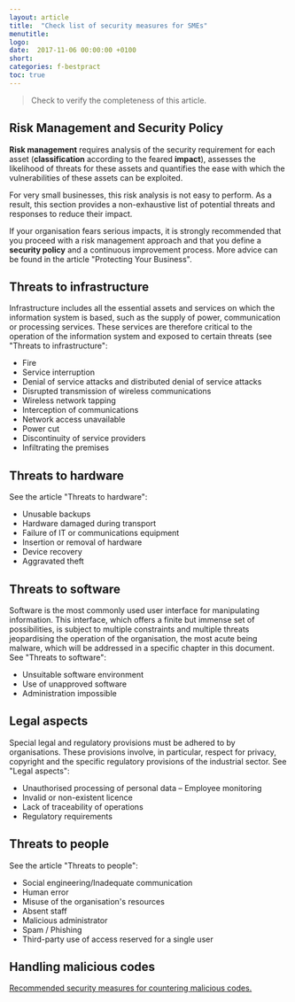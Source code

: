 ```yaml
---
layout: article
title:  "Check list of security measures for SMEs"
menutitle:
logo:
date:  2017-11-06 00:00:00 +0100
short:
categories: f-bestpract
toc: true
---
```


> Check to verify the completeness of this article.

## Risk Management and Security Policy
**Risk management** requires analysis of the security requirement for each asset (**classification** according to the feared **impact**), assesses the likelihood of threats for these assets and quantifies the ease with which the vulnerabilities of these assets can be exploited.

For very small businesses, this risk analysis is not easy to perform. As a result, this section provides a non-exhaustive list of potential threats and responses to reduce their impact.

If your organisation fears serious impacts, it is strongly recommended that you proceed with a risk management approach and that you define a **security policy** and a continuous improvement process. More advice can be found in the article "Protecting Your Business".

## Threats to infrastructure
Infrastructure includes all the essential assets and services on which the information system is based, such as the supply of power, communication or processing services. These services are therefore critical to the operation of the information system and exposed to certain threats (see "Threats to infrastructure":

* Fire
* Service interruption
* Denial of service attacks and distributed denial of service attacks
* Disrupted transmission of wireless communications
* Wireless network tapping
* Interception of communications
* Network access unavailable
* Power cut
* Discontinuity of service providers
* Infiltrating the premises

## Threats to hardware
See the article "Threats to hardware":

* Unusable backups
* Hardware damaged during transport
* Failure of IT or communications equipment
* Insertion or removal of hardware
* Device recovery
* Aggravated theft

## Threats to software
Software is the most commonly used user interface for manipulating information. This interface, which offers a finite but immense set of possibilities, is subject to multiple constraints and multiple threats jeopardising the operation of the organisation, the most acute being malware, which will be addressed in a specific chapter in this document. See "Threats to software":

* Unsuitable software environment
* Use of unapproved software
* Administration impossible

## Legal aspects
Special legal and regulatory provisions must be adhered to by organisations. These provisions involve, in particular, respect for privacy, copyright and the specific regulatory provisions of the industrial sector. See "Legal aspects":

* Unauthorised processing of personal data – Employee monitoring
* Invalid or non-existent licence
* Lack of traceability of operations
* Regulatory requirements

## Threats to people
See the article "Threats to people":

* Social engineering/Inadequate communication
* Human error
* Misuse of the organisation's resources
* Absent staff
* Malicious administrator
* Spam / Phishing
* Third-party use of access reserved for a single user

## Handling malicious codes
[Recommended security measures for countering malicious codes.](-)
